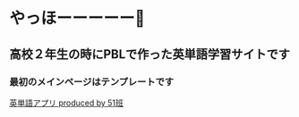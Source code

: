 # やっほーーーーー👋
## 高校２年生の時にPBLで作った英単語学習サイトです
### 最初のメインページはテンプレートです

[英単語アプリ produced by 51班](https://104yuki-f.github.io/English_site/index.html)

<!--
**104yuki-f/104yuki-f** is a ✨ _special_ ✨ repository because its `README.md` (this file) appears on your GitHub profile.
Here are some ideas to get you started:

- 🔭 I’m currently working on ...
- 🌱 I’m currently learning ...
- 👯 I’m looking to collaborate on ...
- 🤔 I’m looking for help with ...
- 💬 Ask me about ...
- 📫 How to reach me: ...
- 😄 Pronouns: ...
- ⚡ Fun fact: ...
-->
